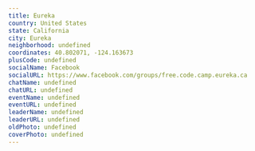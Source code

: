 ```yaml
---
title: Eureka
country: United States
state: California
city: Eureka
neighborhood: undefined
coordinates: 40.802071, -124.163673
plusCode: undefined
socialName: Facebook
socialURL: https://www.facebook.com/groups/free.code.camp.eureka.ca
chatName: undefined
chatURL: undefined
eventName: undefined
eventURL: undefined
leaderName: undefined
leaderURL: undefined
oldPhoto: undefined
coverPhoto: undefined
---
```

